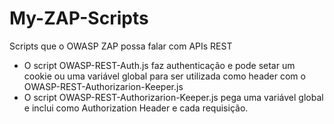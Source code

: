 # My-ZAP-Scripts

Scripts que o OWASP ZAP possa falar com APIs REST

  - O script OWASP-REST-Auth.js faz authenticação e pode setar um cookie ou uma variável global para ser utilizada como header com o OWASP-REST-Authorizarion-Keeper.js
  - O script OWASP-REST-Authorizarion-Keeper.js pega uma variável global e inclui como Authorization Header e cada requisição.
